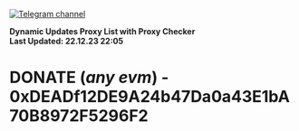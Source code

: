 [![Telegram channel](https://img.shields.io/endpoint?url=https://runkit.io/damiankrawczyk/telegram-badge/branches/master?url=https://t.me/n4z4v0d)](https://t.me/n4z4v0d) 

**Dynamic Updates Proxy List with Proxy Checker**  
**Last Updated: 22.12.23 22:05**

# DONATE (_any evm_) - 0xDEADf12DE9A24b47Da0a43E1bA70B8972F5296F2
